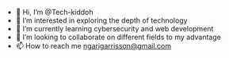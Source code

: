 - 👋 Hi, I’m @Tech-kiddoh
- 👀 I’m interested in exploring the depth of technology
- 🌱 I’m currently learning cybersecurity and web development
- 💞️ I’m looking to collaborate on different fields to my advantage
- 📫 How to reach me ngarigarrisson@gmail.com

<!---
Tech-kiddoh/Tech-kiddoh is a ✨ special ✨ repository because its `README.md` (this file) appears on your GitHub profile.
You can click the Preview link to take a look at your changes.
--->
